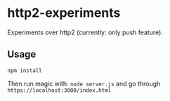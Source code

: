 # http2-experiments

Experiments over http2 (currently: only push feature).

## Usage

`npm install`

Then run magic with: `node server.js` and go through `https://localhost:3000/index.html`
